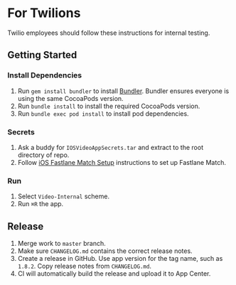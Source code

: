 # For Twilions

Twilio employees should follow these instructions for internal testing.

## Getting Started

### Install Dependencies

1. Run `gem install bundler` to install [Bundler](https://bundler.io/). Bundler ensures everyone is using the same CocoaPods version.
1. Run `bundle install` to install the required CocoaPods version.
1. Run `bundle exec pod install` to install pod dependencies.

### Secrets

1. Ask a buddy for `IOSVideoAppSecrets.tar` and extract to the root directory of repo.
1. Follow [iOS Fastlane Match Setup](https://wiki.hq.twilio.com/display/SDK/iOS+Fastlane+Match+Setup) instructions to set up Fastlane Match.

### Run

1. Select `Video-Internal` scheme.
1. Run `⌘R` the app.

## Release

1. Merge work to `master` branch.
1. Make sure `CHANGELOG.md` contains the correct release notes.
1. Create a release in GitHub. Use app version for the tag name, such as `1.8.2`. Copy release notes from `CHANGELOG.md`. 
1. CI will automatically build the release and upload it to App Center. 
